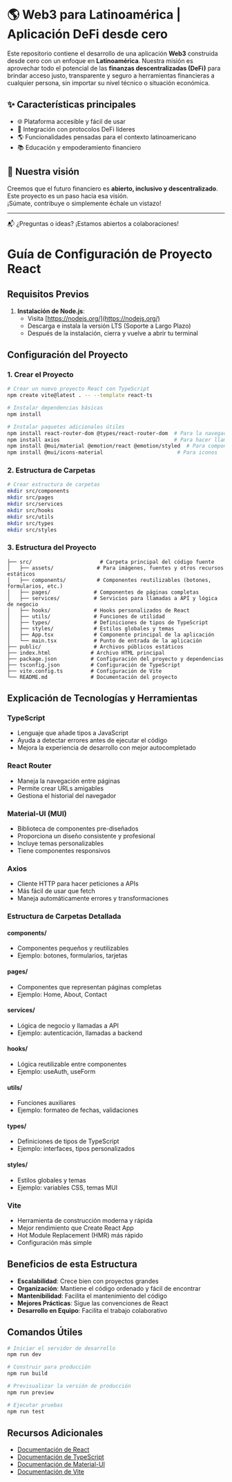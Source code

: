 # 🌎 Web3 para Latinoamérica | Aplicación DeFi desde cero

Este repositorio contiene el desarrollo de una aplicación **Web3** construida desde cero con un enfoque en **Latinoamérica**. Nuestra misión es aprovechar todo el potencial de las **finanzas descentralizadas (DeFi)** para brindar acceso justo, transparente y seguro a herramientas financieras a cualquier persona, sin importar su nivel técnico o situación económica.

## ✨ Características principales

- 🌐 Plataforma accesible y fácil de usar  
- 🔗 Integración con protocolos DeFi líderes  
- 🌎 Funcionalidades pensadas para el contexto latinoamericano  
- 📚 Educación y empoderamiento financiero  

## 🚀 Nuestra visión

Creemos que el futuro financiero es **abierto, inclusivo y descentralizado**. Este proyecto es un paso hacia esa visión.  
¡Súmate, contribuye o simplemente échale un vistazo!

---

📬 ¿Preguntas o ideas? ¡Estamos abiertos a colaboraciones!

# Guía de Configuración de Proyecto React

## Requisitos Previos

1. **Instalación de Node.js**:
   - Visita [https://nodejs.org/](https://nodejs.org/)
   - Descarga e instala la versión LTS (Soporte a Largo Plazo)
   - Después de la instalación, cierra y vuelve a abrir tu terminal

## Configuración del Proyecto

### 1. Crear el Proyecto

```bash
# Crear un nuevo proyecto React con TypeScript
npm create vite@latest . -- --template react-ts

# Instalar dependencias básicas
npm install

# Instalar paquetes adicionales útiles
npm install react-router-dom @types/react-router-dom  # Para la navegación entre páginas
npm install axios                                     # Para hacer llamadas a APIs
npm install @mui/material @emotion/react @emotion/styled  # Para componentes de UI
npm install @mui/icons-material                        # Para iconos
```

### 2. Estructura de Carpetas

```bash
# Crear estructura de carpetas
mkdir src/components
mkdir src/pages
mkdir src/services
mkdir src/hooks
mkdir src/utils
mkdir src/types
mkdir src/styles
```

### 3. Estructura del Proyecto

```
├── src/                      # Carpeta principal del código fuente
│   ├── assets/              # Para imágenes, fuentes y otros recursos estáticos
│   ├── components/          # Componentes reutilizables (botones, formularios, etc.)
│   ├── pages/              # Componentes de páginas completas
│   ├── services/           # Servicios para llamadas a API y lógica de negocio
│   ├── hooks/              # Hooks personalizados de React
│   ├── utils/              # Funciones de utilidad
│   ├── types/              # Definiciones de tipos de TypeScript
│   ├── styles/             # Estilos globales y temas
│   ├── App.tsx             # Componente principal de la aplicación
│   └── main.tsx            # Punto de entrada de la aplicación
├── public/                 # Archivos públicos estáticos
├── index.html             # Archivo HTML principal
├── package.json           # Configuración del proyecto y dependencias
├── tsconfig.json          # Configuración de TypeScript
├── vite.config.ts         # Configuración de Vite
└── README.md              # Documentación del proyecto
```

## Explicación de Tecnologías y Herramientas

### TypeScript
- Lenguaje que añade tipos a JavaScript
- Ayuda a detectar errores antes de ejecutar el código
- Mejora la experiencia de desarrollo con mejor autocompletado

### React Router
- Maneja la navegación entre páginas
- Permite crear URLs amigables
- Gestiona el historial del navegador

### Material-UI (MUI)
- Biblioteca de componentes pre-diseñados
- Proporciona un diseño consistente y profesional
- Incluye temas personalizables
- Tiene componentes responsivos

### Axios
- Cliente HTTP para hacer peticiones a APIs
- Más fácil de usar que fetch
- Maneja automáticamente errores y transformaciones

### Estructura de Carpetas Detallada

#### components/
- Componentes pequeños y reutilizables
- Ejemplo: botones, formularios, tarjetas

#### pages/
- Componentes que representan páginas completas
- Ejemplo: Home, About, Contact

#### services/
- Lógica de negocio y llamadas a API
- Ejemplo: autenticación, llamadas a backend

#### hooks/
- Lógica reutilizable entre componentes
- Ejemplo: useAuth, useForm

#### utils/
- Funciones auxiliares
- Ejemplo: formateo de fechas, validaciones

#### types/
- Definiciones de tipos de TypeScript
- Ejemplo: interfaces, tipos personalizados

#### styles/
- Estilos globales y temas
- Ejemplo: variables CSS, temas MUI

### Vite
- Herramienta de construcción moderna y rápida
- Mejor rendimiento que Create React App
- Hot Module Replacement (HMR) más rápido
- Configuración más simple

## Beneficios de esta Estructura

- **Escalabilidad**: Crece bien con proyectos grandes
- **Organización**: Mantiene el código ordenado y fácil de encontrar
- **Mantenibilidad**: Facilita el mantenimiento del código
- **Mejores Prácticas**: Sigue las convenciones de React
- **Desarrollo en Equipo**: Facilita el trabajo colaborativo

## Comandos Útiles

```bash
# Iniciar el servidor de desarrollo
npm run dev

# Construir para producción
npm run build

# Previsualizar la versión de producción
npm run preview

# Ejecutar pruebas
npm run test
```

## Recursos Adicionales

- [Documentación de React](https://reactjs.org/)
- [Documentación de TypeScript](https://www.typescriptlang.org/)
- [Documentación de Material-UI](https://mui.com/)
- [Documentación de Vite](https://vitejs.dev/)
